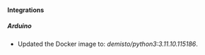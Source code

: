 
#### Integrations

##### Arduino
- Updated the Docker image to: *demisto/python3:3.11.10.115186*.



